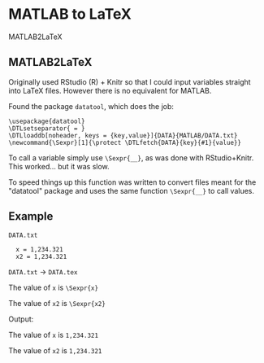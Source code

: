 # MATLAB to LaTeX

MATLAB2LaTeX

## MATLAB2LaTeX

Originally used RStudio (R) + Knitr so that I could input variables straight
into LaTeX files. However there is no equivalent for MATLAB.

Found the package `datatool`, which does the job:
```
\usepackage{datatool}
\DTLsetseparator{ = }
\DTLloaddb[noheader, keys = {key,value}]{DATA}{MATLAB/DATA.txt}
\newcommand{\Sexpr}[1]{\protect \DTLfetch{DATA}{key}{#1}{value}}
```
To call a variable simply use `\Sexpr{__}`, as was done with RStudio+Knitr.
This worked... but it was slow.

To speed things up this function was written to convert files meant for
the "datatool" package and uses the same function `\Sexpr{__}` to call
values.

## Example
`DATA.txt`
```
  x = 1,234.321
  x2 = 1,234.321
```
`DATA.txt` -> `DATA.tex`

The value of `x` is `\Sexpr{x}`

The value of `x2` is `\Sexpr{x2}`

Output:

The value of `x` is `1,234.321`

The value of `x2` is `1,234.321`
